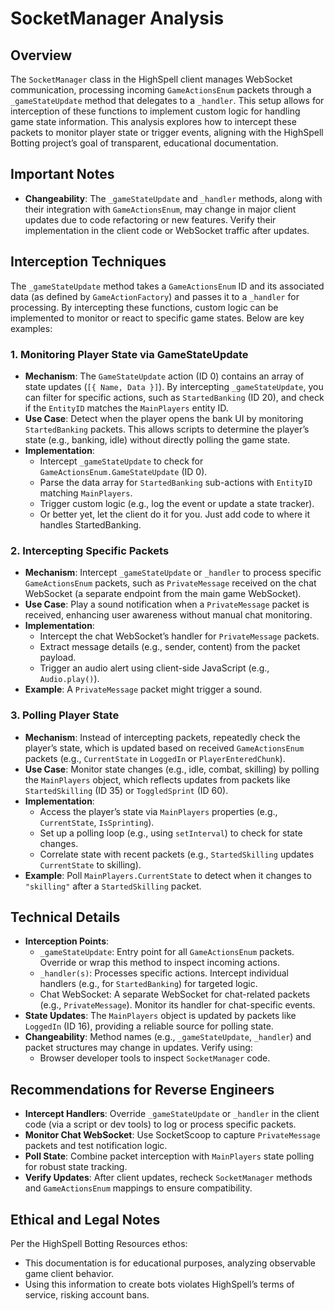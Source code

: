 # SocketManager Analysis

## Overview
The `SocketManager` class in the HighSpell client manages WebSocket communication, processing incoming `GameActionsEnum` packets through a `_gameStateUpdate` method that delegates to a `_handler`. This setup allows for interception of these functions to implement custom logic for handling game state information. This analysis explores how to intercept these packets to monitor player state or trigger events, aligning with the HighSpell Botting project’s goal of transparent, educational documentation.

## Important Notes
- **Changeability**: The `_gameStateUpdate` and `_handler` methods, along with their integration with `GameActionsEnum`, may change in major client updates due to code refactoring or new features. Verify their implementation in the client code or WebSocket traffic after updates.

## Interception Techniques
The `_gameStateUpdate` method takes a `GameActionsEnum` ID and its associated data (as defined by `GameActionFactory`) and passes it to a `_handler` for processing. By intercepting these functions, custom logic can be implemented to monitor or react to specific game states. Below are key examples:

### 1. Monitoring Player State via GameStateUpdate
- **Mechanism**: The `GameStateUpdate` action (ID 0) contains an array of state updates (`[{ Name, Data }]`). By intercepting `_gameStateUpdate`, you can filter for specific actions, such as `StartedBanking` (ID 20), and check if the `EntityID` matches the `MainPlayers` entity ID.
- **Use Case**: Detect when the player opens the bank UI by monitoring `StartedBanking` packets. This allows scripts to determine the player’s state (e.g., banking, idle) without directly polling the game state.
- **Implementation**:
  - Intercept `_gameStateUpdate` to check for `GameActionsEnum.GameStateUpdate` (ID 0).
  - Parse the data array for `StartedBanking` sub-actions with `EntityID` matching `MainPlayers`.
  - Trigger custom logic (e.g., log the event or update a state tracker).
  - Or better yet, let the client do it for you. Just add code to where it handles StartedBanking.


### 2. Intercepting Specific Packets
- **Mechanism**: Intercept `_gameStateUpdate` or `_handler` to process specific `GameActionsEnum` packets, such as `PrivateMessage` received on the chat WebSocket (a separate endpoint from the main game WebSocket).
- **Use Case**: Play a sound notification when a `PrivateMessage` packet is received, enhancing user awareness without manual chat monitoring.
- **Implementation**:
  - Intercept the chat WebSocket’s handler for `PrivateMessage` packets.
  - Extract message details (e.g., sender, content) from the packet payload.
  - Trigger an audio alert using client-side JavaScript (e.g., `Audio.play()`).
- **Example**: A `PrivateMessage` packet might trigger a sound.

### 3. Polling Player State
- **Mechanism**: Instead of intercepting packets, repeatedly check the player’s state, which is updated based on received `GameActionsEnum` packets (e.g., `CurrentState` in `LoggedIn` or `PlayerEnteredChunk`).
- **Use Case**: Monitor state changes (e.g., idle, combat, skilling) by polling the `MainPlayers` object, which reflects updates from packets like `StartedSkilling` (ID 35) or `ToggledSprint` (ID 60).
- **Implementation**:
  - Access the player’s state via `MainPlayers` properties (e.g., `CurrentState`, `IsSprinting`).
  - Set up a polling loop (e.g., using `setInterval`) to check for state changes.
  - Correlate state with recent packets (e.g., `StartedSkilling` updates `CurrentState` to skilling).
- **Example**: Poll `MainPlayers.CurrentState` to detect when it changes to `"skilling"` after a `StartedSkilling` packet.

## Technical Details
- **Interception Points**:
  - `_gameStateUpdate`: Entry point for all `GameActionsEnum` packets. Override or wrap this method to inspect incoming actions.
  - `_handler(s)`: Processes specific actions. Intercept individual handlers (e.g., for `StartedBanking`) for targeted logic.
  - Chat WebSocket: A separate WebSocket for chat-related packets (e.g., `PrivateMessage`). Monitor its handler for chat-specific events.
- **State Updates**: The `MainPlayers` object is updated by packets like `LoggedIn` (ID 16), providing a reliable source for polling state.
- **Changeability**: Method names (e.g., `_gameStateUpdate`, `_handler`) and packet structures may change in updates. Verify using:
  - Browser developer tools to inspect `SocketManager` code.

## Recommendations for Reverse Engineers
- **Intercept Handlers**: Override `_gameStateUpdate` or `_handler` in the client code (via a script or dev tools) to log or process specific packets.
- **Monitor Chat WebSocket**: Use SocketScoop to capture `PrivateMessage` packets and test notification logic.
- **Poll State**: Combine packet interception with `MainPlayers` state polling for robust state tracking.
- **Verify Updates**: After client updates, recheck `SocketManager` methods and `GameActionsEnum` mappings to ensure compatibility.

## Ethical and Legal Notes
Per the HighSpell Botting Resources ethos:
- This documentation is for educational purposes, analyzing observable game client behavior.
- Using this information to create bots violates HighSpell’s terms of service, risking account bans.